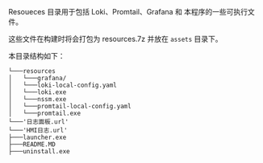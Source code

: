 Resoueces 目录用于包括 Loki、Promtail、Grafana 和 本程序的一些可执行文件。

这些文件在构建时将会打包为 resources.7z 并放在 `assets` 目录下。

本目录结构如下：

```
└───resources
│   └───grafana/
│   └───loki-local-config.yaml
│   └───loki.exe
│   └───nssm.exe
│   └───promtail-local-config.yaml
│   └───promtail.exe
└───'日志面板.url'
└───'HMI日志.url'
├───launcher.exe
├───README.MD
├───uninstall.exe
```